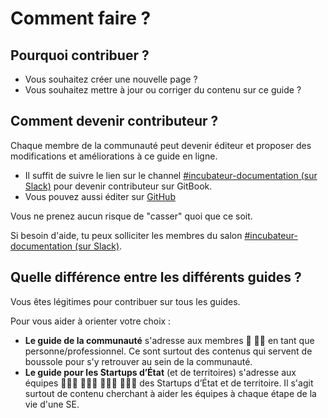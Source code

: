 # Comment faire ?

## Pourquoi contribuer ?

* Vous souhaitez créer une nouvelle page ? 
* Vous souhaitez mettre à jour ou corriger du contenu sur ce guide ?

## Comment devenir contributeur ? 

Chaque membre de la communauté peut devenir éditeur et proposer des modifications et améliorations à ce guide en ligne. 

* Il suffit de suivre le lien sur le channel [\#incubateur-documentation \(sur Slack\)](https://app.slack.com/client/T04C2PSNY/C011EK4NQH3/thread/C011EK4NQH3-1589360618.012400) pour devenir contributeur sur GitBook.
* Vous pouvez aussi éditer sur [GitHub](https://github.com/betagouv/doc.incubateur.net-startups)

Vous ne prenez aucun risque de "casser" quoi que ce soit.

Si besoin d'aide, tu peux solliciter les membres du salon [\#incubateur-documentation \(sur Slack\)](https://app.slack.com/client/T04C2PSNY/C011EK4NQH3/thread/C011EK4NQH3-1589360618.012400).

## Quelle différence entre les différents guides ?

Vous êtes légitimes pour contribuer sur tous les guides.

Pour vous aider à orienter votre choix :

* **Le guide de la communauté** s'adresse aux membres 💃 🕺🏾 en tant que personne/professionnel. Ce sont surtout des contenus qui servent de boussole pour s'y retrouver au sein de la communauté.
* **Le guide pour les Startups d’État** \(et de territoires\) s'adresse aux équipes ‍👩🏽‍💻 👨🏼‍💻 👩🏼‍💼 👨🏻‍💼 des Startups d’État et de territoire. Il s'agit surtout de contenu cherchant à aider les équipes à chaque étape de la vie d'une SE.


